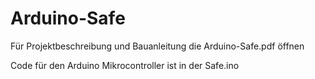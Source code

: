 # Arduino-Safe
Für Projektbeschreibung und Bauanleitung die Arduino-Safe.pdf öffnen

Code für den Arduino Mikrocontroller ist in der Safe.ino
